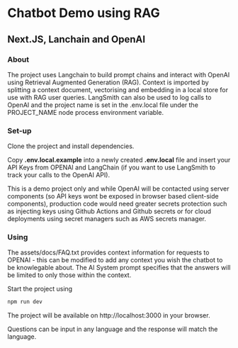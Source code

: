 # Chatbot Demo using RAG

## Next.JS, Lanchain and OpenAI

### About

The project uses Langchain to build prompt chains and interact with OpenAI using Retrieval Augmented Generation (RAG). Context is imported by splitting a context document, vectorising and embedding in a local store for use with RAG user queries.
LangSmith can also be used to log calls to OpenAI and the project name is set in the .env.local file under the PROJECT_NAME node process environment variable.

### Set-up

Clone the project and install dependencies.

Copy **.env.local.example** into a newly created **.env.local** file and insert your API Keys from OPENAI and LangChain (if you want to use LangSmith to track your calls to the OpenAI API).

This is a demo project only and while OpenAI will be contacted using server components (so API keys wont be exposed in browser based client-side components), production code would need greater secrets protection such as injecting keys using Github Actions and Github secrets or for cloud deployments using secret managers such as AWS secrets manager.

### Using

The assets/docs/FAQ.txt provides context information for requests to OPENAI - this can be modified to add any context you wish the chatbot to be knowlegable about. The AI System prompt specifies that the answers will be limited to only those within the context.

Start the project using

```bash
npm run dev
```

The project will be available on http://localhost:3000 in your browser.

Questions can be input in any language and the response will match the language.
